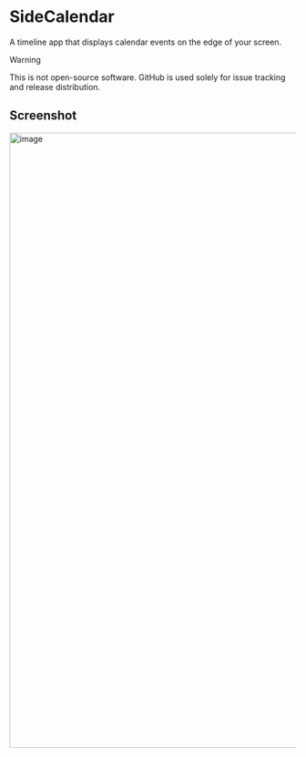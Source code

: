 # SideCalendar
A timeline app that displays calendar events on the edge of your screen.

> [!WARNING]
>This is not open-source software. GitHub is used solely for issue tracking and release distribution.


## Screenshot
<img width="788" height="1080" alt="image" src="https://github.com/user-attachments/assets/a4d2984d-caaf-4580-a576-2960c36009fe" />

